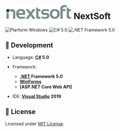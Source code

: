 # ![Icon](./nextsoft.png?raw=true "NextSoft") NextSoft

![Plarform Windows](https://img.shields.io/badge/Windows-blue?logo=windows)
![C# 5.0](https://img.shields.io/badge/C%23-5.0-blue?logo=c-sharp)
![.NET Framework 5.0](https://img.shields.io/badge/.NET%20Framework-5.0-blue?logo=dot-net)


## :rocket: Development
- Language: **[C#](https://github.com/dotnet/csharplang) 5.0**
- Framework:
  - **[.NET](https://github.com/dotnet) Framework 5.0**
  - **[WinForms](https://www.devexpress.com/products/net/controls/winforms/layout/)**
  - **[ASP.NET Core Web API]**

- IDE: **[Visual Studio](https://github.com/microsoft) 2019**

## :page_facing_up: License
Licensed under [MIT License](./LICENSE).